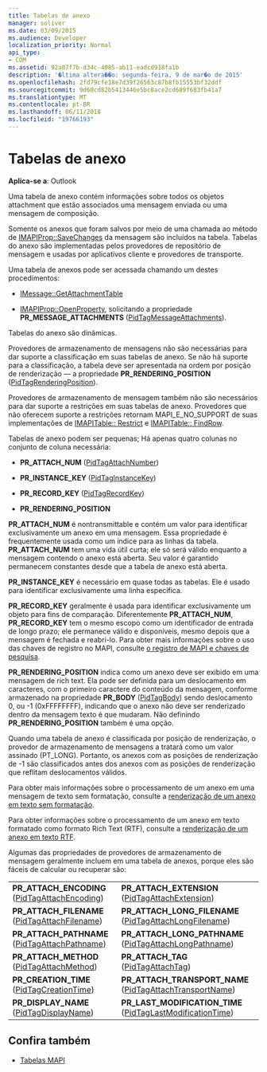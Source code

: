 ```yaml
---
title: Tabelas de anexo
manager: soliver
ms.date: 03/09/2015
ms.audience: Developer
localization_priority: Normal
api_type:
- COM
ms.assetid: 92a07f7b-d34c-4085-ab11-eadcd918fa1b
description: '�ltima altera��o: segunda-feira, 9 de mar�o de 2015'
ms.openlocfilehash: 2fd79cfe18e7d39f26563c87b8fb15553bf32ddf
ms.sourcegitcommit: 9d60cd82b5413446e5bc8ace2cd689f683fb41a7
ms.translationtype: MT
ms.contentlocale: pt-BR
ms.lasthandoff: 06/11/2018
ms.locfileid: "19766193"
---
```

# <a name="attachment-tables"></a>Tabelas de anexo

**Aplica-se a**: Outlook 
  
Uma tabela de anexo contém informações sobre todos os objetos attachment que estão associados uma mensagem enviada ou uma mensagem de composição. 
  
Somente os anexos que foram salvos por meio de uma chamada ao método de [IMAPIProp::SaveChanges](imapiprop-savechanges.md) da mensagem são incluídos na tabela. Tabelas do anexo são implementadas pelos provedores de repositório de mensagem e usadas por aplicativos cliente e provedores de transporte. 
  
Uma tabela de anexos pode ser acessada chamando um destes procedimentos:
  
- [IMessage::GetAttachmentTable](imessage-getattachmenttable.md)
    
- [IMAPIProp::OpenProperty](imapiprop-openproperty.md), solicitando a propriedade **PR_MESSAGE_ATTACHMENTS** ([PidTagMessageAttachments](pidtagmessageattachments-canonical-property.md)).
    
Tabelas do anexo são dinâmicas.
  
Provedores de armazenamento de mensagens não são necessárias para dar suporte a classificação em suas tabelas de anexo. Se não há suporte para a classificação, a tabela deve ser apresentada na ordem por posição de renderização — a propriedade **PR_RENDERING_POSITION** ([PidTagRenderingPosition](pidtagrenderingposition-canonical-property.md)).
  
Provedores de armazenamento de mensagem também não são necessários para dar suporte a restrições em suas tabelas de anexo. Provedores que não oferecem suporte a restrições retornam MAPI_E_NO_SUPPORT de suas implementações de [IMAPITable:: Restrict](imapitable-restrict.md) e [IMAPITable:: FindRow](imapitable-findrow.md).
  
Tabelas de anexo podem ser pequenas; Há apenas quatro colunas no conjunto de coluna necessária:
  
- **PR_ATTACH_NUM** ([PidTagAttachNumber](pidtagattachnumber-canonical-property.md)) 
    
- **PR_INSTANCE_KEY** ([PidTagInstanceKey](pidtaginstancekey-canonical-property.md)) 
    
- **PR_RECORD_KEY** ([PidTagRecordKey](pidtagrecordkey-canonical-property.md)) 
    
- **PR_RENDERING_POSITION**
    
 **PR_ATTACH_NUM** é nontransmittable e contém um valor para identificar exclusivamente um anexo em uma mensagem. Essa propriedade é frequentemente usada como um índice para as linhas da tabela. **PR_ATTACH_NUM** tem uma vida útil curta; ele só será válido enquanto a mensagem contendo o anexo está aberta. Seu valor é garantido permanecem constantes desde que a tabela de anexo está aberta. 
  
 **PR_INSTANCE_KEY** é necessário em quase todas as tabelas. Ele é usado para identificar exclusivamente uma linha específica. 
  
 **PR_RECORD_KEY** geralmente é usada para identificar exclusivamente um objeto para fins de comparação. Diferentemente **PR_ATTACH_NUM**, **PR_RECORD_KEY** tem o mesmo escopo como um identificador de entrada de longo prazo; ele permanece válido e disponíveis, mesmo depois que a mensagem é fechada e reabri-lo. Para obter mais informações sobre o uso das chaves de registro no MAPI, consulte [o registro de MAPI e chaves de pesquisa](mapi-record-and-search-keys.md).
  
 **PR_RENDERING_POSITION** indica como um anexo deve ser exibido em uma mensagem de rich text. Ela pode ser definida para um deslocamento em caracteres, com o primeiro caractere do conteúdo da mensagem, conforme armazenado na propriedade **PR_BODY** ([PidTagBody](pidtagbody-canonical-property.md)) sendo deslocamento 0, ou -1 (0xFFFFFFFF), indicando que o anexo não deve ser renderizado dentro da mensagem texto é que mudaram. Não definindo **PR_RENDERING_POSITION** também é uma opção. 
  
Quando uma tabela de anexo é classificada por posição de renderização, o provedor de armazenamento de mensagens a tratará como um valor assinado (PT_LONG). Portanto, os anexos com as posições de renderização de -1 são classificados antes dos anexos com as posições de renderização que reflitam deslocamentos válidos. 
  
Para obter mais informações sobre o processamento de um anexo em uma mensagem de texto sem formatação, consulte a [renderização de um anexo em texto sem formatação](rendering-an-attachment-in-plain-text.md). 
  
Para obter informações sobre o processamento de um anexo em texto formatado como formato Rich Text (RTF), consulte a [renderização de um anexo em texto RTF](rendering-an-attachment-in-rtf-text.md).
  
Algumas das propriedades de provedores de armazenamento de mensagem geralmente incluem em uma tabela de anexos, porque eles são fáceis de calcular ou recuperar são:
  
|||
|:-----|:-----|
|**PR_ATTACH_ENCODING** ([PidTagAttachEncoding](pidtagattachencoding-canonical-property.md))  <br/> |**PR_ATTACH_EXTENSION** ([PidTagAttachExtension](pidtagattachextension-canonical-property.md))  <br/> |
|**PR_ATTACH_FILENAME** ([PidTagAttachFilename](pidtagattachfilename-canonical-property.md))  <br/> |**PR_ATTACH_LONG_FILENAME** ([PidTagAttachLongFilename](pidtagattachlongfilename-canonical-property.md))  <br/> |
|**PR_ATTACH_PATHNAME** ([PidTagAttachPathname](pidtagattachpathname-canonical-property.md))  <br/> |**PR_ATTACH_LONG_PATHNAME** ([PidTagAttachLongPathname](pidtagattachlongpathname-canonical-property.md))  <br/> |
|**PR_ATTACH_METHOD** ([PidTagAttachMethod](pidtagattachmethod-canonical-property.md))  <br/> |**PR_ATTACH_TAG** ([PidTagAttachTag](pidtagattachtag-canonical-property.md))  <br/> |
|**PR_CREATION_TIME** ([PidTagCreationTime](pidtagcreationtime-canonical-property.md))  <br/> |**PR_ATTACH_TRANSPORT_NAME** ([PidTagAttachTransportName](pidtagattachtransportname-canonical-property.md))  <br/> |
|**PR_DISPLAY_NAME** ([PidTagDisplayName](pidtagdisplayname-canonical-property.md))  <br/> |**PR_LAST_MODIFICATION_TIME** ([PidTagLastModificationTime](pidtaglastmodificationtime-canonical-property.md))  <br/> |
   
## <a name="see-also"></a>Confira também

- [Tabelas MAPI](mapi-tables.md)

